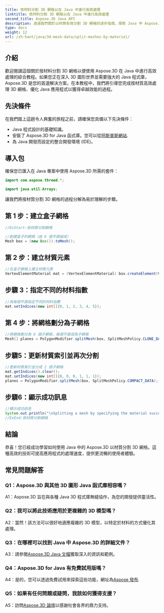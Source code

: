 ```yaml
---
title: 依材料分割 3D 網格以在 Java 中進行高效處理
linktitle: 依材料分割 3D 網格以在 Java 中進行高效處理
second_title: Aspose.3D Java API
description: 透過我們關於以材質有效分割 3D 網格的逐步指南，探索 Java 中 Aspose.3D 的強大功能。無縫增強應用程式的效能。
type: docs
weight: 12
url: /zh-hant/java/3d-mesh-data/split-meshes-by-material/
---
```

## 介紹

歡迎閱讀這個關於按材料分割 3D 網格以便使用 Aspose.3D 在 Java 中進行高效處理的綜合教程。如果您正在深入 3D 圖形世界並需要強大的 Java 程式庫，Aspose.3D 是您的首選解決方案。在本教程中，我們將引導您完成按材質高效處理 3D 網格、優化 Java 應用程式以獲得卓越效能的過程。

## 先決條件

在我們踏上這趟令人興奮的旅程之前，請確保您具備以下先決條件：

- Java 程式設計的基礎知識。
- 安裝了 Aspose.3D for Java 函式庫。您可以從[阿斯普斯網站](https://releases.aspose.com/3d/java/).
- 為 Java 開發而設定的整合開發環境 (IDE)。

## 導入包

確保您已匯入在 Java 專案中使用 Aspose.3D 所需的套件：

```java
import com.aspose.threed.*;

import java.util.Arrays;
```


讓我們將按材質分割 3D 網格的過程分解為易於理解的步驟。

## 第 1 步：建立盒子網格

```java
//ExStart:依材質分割網格

//創建盒子的網格（由 6 個平面組成）
Mesh box = (new Box()).toMesh();
```

## 第 2 步：建立材質元素

```java
//在盒子網格上建立材質元素
VertexElementMaterial mat = (VertexElementMaterial) box.createElement(VertexElementType.MATERIAL, MappingMode.POLYGON, ReferenceMode.INDEX);
```

## 步驟 3：指定不同的材料指數

```java
//為每個平面指定不同的材料指數
mat.setIndices(new int[]{0, 1, 2, 3, 4, 5});
```

## 第 4 步：將網格劃分為子網格

```java
//將網格劃分為 6 個子網格，每個平面成為子網格
Mesh[] planes = PolygonModifier.splitMesh(box, SplitMeshPolicy.CLONE_DATA);
```

## 步驟5：更新材質索引並再次分割

```java
//更新材質索引並分成 2 個子網格
mat.getIndices().clear();
mat.setIndices(new int[]{0, 0, 0, 1, 1, 1});
planes = PolygonModifier.splitMesh(box, SplitMeshPolicy.COMPACT_DATA);
```

## 步驟6：顯示成功訊息

```java
//顯示成功訊息
System.out.println("\nSplitting a mesh by specifying the material successfully.");
//ExEnd:依材質分割網格
```

## 結論

恭喜！您已經成功學習如何使用 Java 中的 Aspose.3D 以材質分割 3D 網格。這種高效的技術可提高應用程式的處理速度，提供更流暢的使用者體驗。

## 常見問題解答

### Q1：Aspose.3D 與其他 3D 圖形 Java 函式庫相容嗎？

A1：Aspose.3D 旨在與各種 Java 3D 程式庫無縫協作，為您的開發提供靈活性。

### Q2：我可以將此技術應用於更複雜的 3D 模型嗎？

A2：當然！該方法可以很好地適應複雜的 3D 模型，以特定於材料的方式優化其處理。

### Q3：在哪裡可以找到 Java 中 Aspose.3D 的詳細文件？

 A3：請參閱[Aspose.3D Java 文檔](https://reference.aspose.com/3d/java/)獲取深入的資訊和範例。

### Q4：Aspose.3D for Java 有免費試用版嗎？

 A4：是的，您可以透過免費試用來探索這些功能，網址為[Aspose 發布](https://releases.aspose.com/).

### Q5：如果有任何問題或疑問，我該如何獲得支援？

A5：訪問[Aspose.3D 論壇](https://forum.aspose.com/c/3d/18)以感謝社會各界的鼎力支持。
